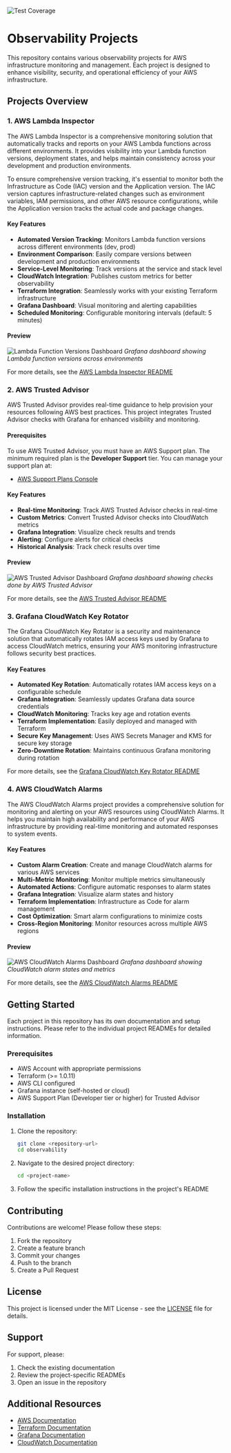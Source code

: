 ![Test Coverage](https://img.shields.io/badge/coverage-94.62%25-brightgreen)

# Observability Projects

This repository contains various observability projects for AWS infrastructure monitoring and management. Each project is designed to enhance visibility, security, and operational efficiency of your AWS infrastructure.

## Projects Overview

### 1. AWS Lambda Inspector

The AWS Lambda Inspector is a comprehensive monitoring solution that automatically tracks and reports on your AWS Lambda functions across different environments. It provides visibility into your Lambda function versions, deployment states, and helps maintain consistency across your development and production environments.

To ensure comprehensive version tracking, it's essential to monitor both the Infrastructure as Code (IAC) version and the Application version. The IAC version captures infrastructure-related changes such as environment variables, IAM permissions, and other AWS resource configurations, while the Application version tracks the actual code and package changes.

#### Key Features
- **Automated Version Tracking**: Monitors Lambda function versions across different environments (dev, prod)
- **Environment Comparison**: Easily compare versions between development and production environments
- **Service-Level Monitoring**: Track versions at the service and stack level
- **CloudWatch Integration**: Publishes custom metrics for better observability
- **Terraform Integration**: Seamlessly works with your existing Terraform infrastructure
- **Grafana Dashboard**: Visual monitoring and alerting capabilities
- **Scheduled Monitoring**: Configurable monitoring intervals (default: 5 minutes)

#### Preview
![Lambda Function Versions Dashboard](AWSLambdaInspector/grafana/screenshot.png)
*Grafana dashboard showing Lambda function versions across environments*

For more details, see the [AWS Lambda Inspector README](AWSLambdaInspector/README.md)

### 2. AWS Trusted Advisor

AWS Trusted Advisor provides real-time guidance to help provision your resources following AWS best practices. This project integrates Trusted Advisor checks with Grafana for enhanced visibility and monitoring.

#### Prerequisites
To use AWS Trusted Advisor, you must have an AWS Support plan. The minimum required plan is the **Developer Support** tier. You can manage your support plan at:
- [AWS Support Plans Console](https://us-east-1.console.aws.amazon.com/support/plans/home?region=us-east-1#/)

#### Key Features
- **Real-time Monitoring**: Track AWS Trusted Advisor checks in real-time
- **Custom Metrics**: Convert Trusted Advisor checks into CloudWatch metrics
- **Grafana Integration**: Visualize check results and trends
- **Alerting**: Configure alerts for critical checks
- **Historical Analysis**: Track check results over time

#### Preview
![AWS Trusted Advisor Dashboard](AWSTrustedAdvisor/grafana/screenshots/red.jpg)
*Grafana dashboard showing checks done by AWS Trusted Advisor*

For more details, see the [AWS Trusted Advisor README](AWSTrustedAdvisor/README.md)

### 3. Grafana CloudWatch Key Rotator

The Grafana CloudWatch Key Rotator is a security and maintenance solution that automatically rotates IAM access keys used by Grafana to access CloudWatch metrics, ensuring your AWS monitoring infrastructure follows security best practices.

#### Key Features
- **Automated Key Rotation**: Automatically rotates IAM access keys on a configurable schedule
- **Grafana Integration**: Seamlessly updates Grafana data source credentials
- **CloudWatch Monitoring**: Tracks key age and rotation events
- **Terraform Implementation**: Easily deployed and managed with Terraform
- **Secure Key Management**: Uses AWS Secrets Manager and KMS for secure key storage
- **Zero-Downtime Rotation**: Maintains continuous Grafana monitoring during rotation

For more details, see the [Grafana CloudWatch Key Rotator README](GrafanaCloudWatchKeyRotator/README.md)

### 4. AWS CloudWatch Alarms

The AWS CloudWatch Alarms project provides a comprehensive solution for monitoring and alerting on your AWS resources using CloudWatch Alarms. It helps you maintain high availability and performance of your AWS infrastructure by providing real-time monitoring and automated responses to system events.

#### Key Features
- **Custom Alarm Creation**: Create and manage CloudWatch alarms for various AWS services
- **Multi-Metric Monitoring**: Monitor multiple metrics simultaneously
- **Automated Actions**: Configure automatic responses to alarm states
- **Grafana Integration**: Visualize alarm states and history
- **Terraform Implementation**: Infrastructure as Code for alarm management
- **Cost Optimization**: Smart alarm configurations to minimize costs
- **Cross-Region Monitoring**: Monitor resources across multiple AWS regions

#### Preview
![AWS CloudWatch Alarms Dashboard](AWSCloudWatchAlarms/grafana/screenshots/alarms.png)
*Grafana dashboard showing CloudWatch alarm states and metrics*

For more details, see the [AWS CloudWatch Alarms README](AWSCloudWatchAlarms/README.md)

## Getting Started

Each project in this repository has its own documentation and setup instructions. Please refer to the individual project READMEs for detailed information.

### Prerequisites
- AWS Account with appropriate permissions
- Terraform (>= 1.0.11)
- AWS CLI configured
- Grafana instance (self-hosted or cloud)
- AWS Support Plan (Developer tier or higher) for Trusted Advisor

### Installation
1. Clone the repository:
   ```bash
   git clone <repository-url>
   cd observability
   ```

2. Navigate to the desired project directory:
   ```bash
   cd <project-name>
   ```

3. Follow the specific installation instructions in the project's README

## Contributing

Contributions are welcome! Please follow these steps:
1. Fork the repository
2. Create a feature branch
3. Commit your changes
4. Push to the branch
5. Create a Pull Request

## License

This project is licensed under the MIT License - see the [LICENSE](LICENSE) file for details.

## Support

For support, please:
1. Check the existing documentation
2. Review the project-specific READMEs
3. Open an issue in the repository

## Additional Resources

- [AWS Documentation](https://docs.aws.amazon.com/)
- [Terraform Documentation](https://www.terraform.io/docs/index.html)
- [Grafana Documentation](https://grafana.com/docs/)
- [CloudWatch Documentation](https://docs.aws.amazon.com/cloudwatch/)
